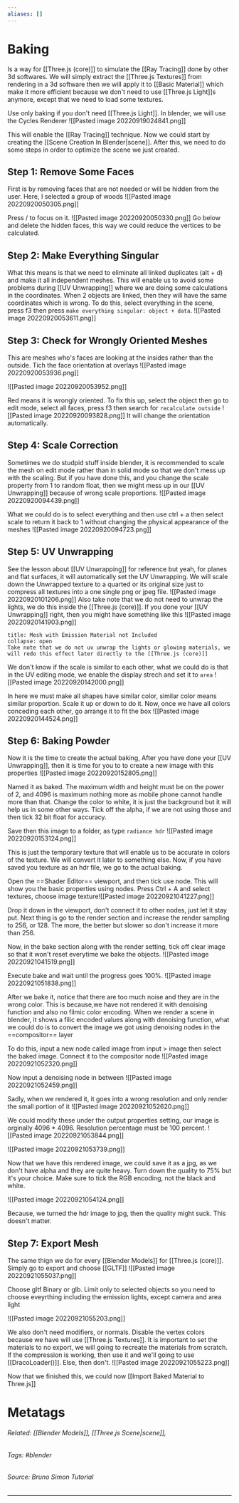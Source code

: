 ```yaml
---
aliases: []
---
```

# Baking
Is a way for [[Three.js (core)]] to simulate the [[Ray Tracing]] done by other 3d softwares. We will simply extract the [[Three.js Textures]] from rendering in a 3d software then we will apply it to [[Basic Material]] which make it more efficient because we don't need to use [[Three.js Light]]s anymore, except that we need to load some textures.

Use only baking if you don't need [[Three.js Light]]. In blender, we will use the Cycles Renderer
![[Pasted image 20220919024841.png]]

This will enable the [[Ray Tracing]] technique. Now we could start by creating the [[Scene Creation In Blender|scene]]. After this, we need to do some steps in order to optimize the scene we just created. 

## Step 1: Remove Some Faces
First is by removing faces that are not needed or will be hidden from the user. Here, I selected a group of woods
![[Pasted image 20220920050305.png]]

Press / to focus on it. ![[Pasted image 20220920050330.png]]
Go below and delete the hidden faces, this way we could reduce the vertices  to be calculated. 

## Step 2: Make Everything Singular

What this means is that we need to eliminate all linked duplicates (alt + d) and make it all independent meshes. This will enable us to avoid some problems during [[UV Unwrapping]] where we are doing some calculations in the coordinates. When 2 objects are linked, then they will have the same coordinates which is wrong. To do this, select everything in the scene, press f3 then press `make everything singular: object + data`.
![[Pasted image 20220920053611.png]]


## Step 3: Check for Wrongly Oriented Meshes

This are meshes who's faces are looking at the insides rather than the outside. Tich the face orientation at overlays
![[Pasted image 20220920053936.png]]

![[Pasted image 20220920053952.png]]

Red means it is wrongly oriented. To fix this up, select the object then go to edit mode, select all faces, press f3 then search for `recalculate outside` ![[Pasted image 20220920093828.png]]
It will change the orientation automatically. 

## Step 4: Scale Correction

Sometimes we do studpid stuff inside blender, it is recommended to scale the mesh on edit mode rather than in solid mode so that we don't mess up with the scaling. But if you have done this, and you change the scale property from 1 to random float, then we might mess up in our [[UV Unwrapping]] because of wrong scale proportions.
![[Pasted image 20220920094439.png]]

What we could do is to select everything and then use ctrl + a then select scale to return it back to 1 without changing the physical appearance of the meshes
![[Pasted image 20220920094723.png]]




## Step 5: UV Unwrapping

See the lesson about [[UV Unwrapping]] for reference but yeah, for planes and flat surfaces, it will automatically set the UV Unwrapping. We will scale down the Unwrapped texture to a quarted or its original size just to compress all textures into a one single png or jpeg file. ![[Pasted image 20220920101206.png]]
Also take note that we do not need to unwrap the lights, we do this inside the [[Three.js (core)]]. 
If you done your [[UV Unwrapping]] right, then you might have something like this
![[Pasted image 20220920141903.png]]

```ad-Attention
title: Mesh with Emission Material not Included
collapse: open
Take note that we do not uv unwrap the lights or glowing materials, we will redo this effect later directly to the [[Three.js (core)]]

```

We don't know if the scale is similar to each other, what we could do is that in the UV editing mode, we enable the  display strech and set it to `area`
![[Pasted image 20220920142000.png]]

In here we must make all shapes have similar color, similar color means similar proportion. Scale it up or down to do it. Now, once we have all colors conceding each other, go arrange it to fit the box
![[Pasted image 20220920144524.png]]



## Step 6: Baking Powder

Now it is the time to create the actual baking, After you have done your [[UV Unwrapping]], then it is time for you to to create a new image with this properties
![[Pasted image 20220920152805.png]]

Named it as baked. The maximum width and height must be on the power of 2, and 4096 is maximum nothing more as mobile phone cannot handle more than that. Change the color to white, it is just the background but it will help us in some other ways. Tick off the alpha, if we are not using those and then tick 32 bit float for accuracy. 

Save then this image to a folder, as type `radiance hdr` 
![[Pasted image 20220920153124.png]]


This is just the temporary texture that will enable us to be accurate in colors of the texture. We will convert it later to something else. Now, if you have saved you texture as an hdr file, we go to the actual baking.

Open the ==Shader Editor== viewport, and then tick use node. This will show you the basic properties using nodes. Press Ctrl + A and select textures, choose image texture![[Pasted image 20220921041227.png]]

Drop it down in the viewport, don't connect it to other nodes, just let it stay put. Next thing is go to the render section and increase the render sampling to 256, or 128. The more, the better but slower so don't increase it more than 256. 

Now, in the bake section along with the render setting, tick off clear image so that it won't reset everytime we bake the objects. ![[Pasted image 20220921041519.png]]

Execute bake and wait until the progress goes 100%. ![[Pasted image 20220921051838.png]]

After we bake it, notice that there are too much noise and they are in the wrong color. This is because,we have not rendered it with denoising function and also no filmic color encoding. When we render a scene in blender, it shows a filic encoded values along with denoising function, what we could do is to convert the image we got using denoising nodes in the ==compositor== layer

To do this, input a new node called image from input > image then select the baked image. Connect it to the compositor node
![[Pasted image 20220921052320.png]]

Now input a denoising node in between
![[Pasted image 20220921052459.png]]

Sadly, when we rendered it, it goes into a wrong resolution and only render the small portion of it
![[Pasted image 20220921052620.png]]

We could modify these under the output properties setting, our image is orginally 4096 * 4096. Resolution percentage must be 100 percent.
![[Pasted image 20220921053844.png]]

![[Pasted image 20220921053739.png]]

Now that we have this rendered image, we could save it as a jpg, as we don't have alpha and they are quite heavy. Turn down the quality to 75% but it's your choice. Make sure to tick the RGB encoding, not the black and white.

![[Pasted image 20220921054124.png]]

Because, we turned the hdr image to jpg, then the quality might suck. This doesn't matter. 

## Step 7: Export Mesh

The same thign we do for every [[Blender Models]] for [[Three.js (core)]]. Simply go to export and choose [[GLTF]]
![[Pasted image 20220921055037.png]]

Choose gltf Binary or glb. Limit only to selected objects so you need to choose eveyrthing including the emission lights, except camera and area light

![[Pasted image 20220921055203.png]]

We also don't need modifiers, or normals. Disable the vertex colors because we have will use [[Three.js Textures]]. It is important to set the materials to no export, we will going to recreate the materials from scratch. If the compression is working, then use it and we'll going to use [[DracoLoader()]]. Else, then don't.
![[Pasted image 20220921055223.png]]





Now that we finished this, we could now [[Import Baked Material to Three.js]]

# Metatags
###### Related: [[Blender Models]], [[Three.js Scene|scene]], 
###### Tags: #blender 
###### Source: Bruno Simon Tutorial

---